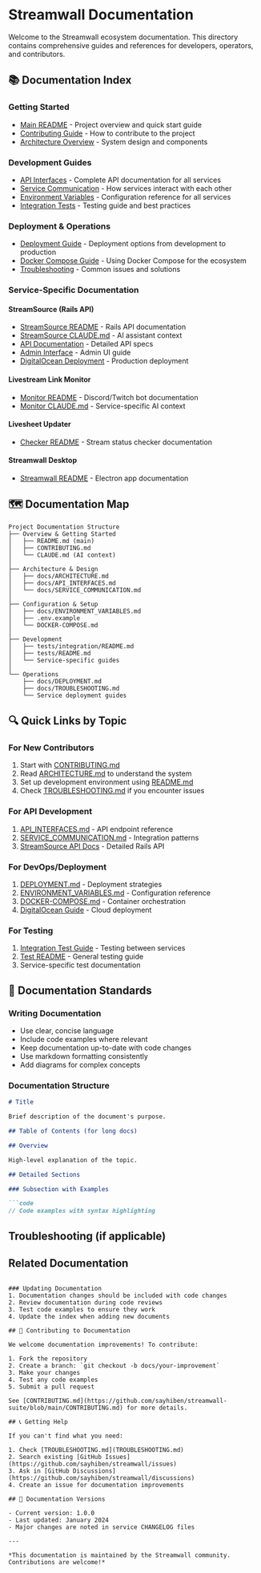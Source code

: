 # Streamwall Documentation

Welcome to the Streamwall ecosystem documentation. This directory contains comprehensive guides and references for developers, operators, and contributors.

## 📚 Documentation Index

### Getting Started
- [Main README](https://github.com/sayhiben/streamwall-suite/blob/main/README.md) - Project overview and quick start guide
- [Contributing Guide](https://github.com/sayhiben/streamwall-suite/blob/main/CONTRIBUTING.md) - How to contribute to the project
- [Architecture Overview](ARCHITECTURE.md) - System design and components

### Development Guides
- [API Interfaces](API_INTERFACES.md) - Complete API documentation for all services
- [Service Communication](SERVICE_COMMUNICATION.md) - How services interact with each other
- [Environment Variables](ENVIRONMENT_VARIABLES.md) - Configuration reference for all services
- [Integration Tests](https://github.com/sayhiben/streamwall-suite/blob/main/tests/integration/README.md) - Testing guide and best practices

### Deployment & Operations
- [Deployment Guide](DEPLOYMENT.md) - Deployment options from development to production
- [Docker Compose Guide](https://github.com/sayhiben/streamwall-suite/blob/main/DOCKER-COMPOSE.md) - Using Docker Compose for the ecosystem
- [Troubleshooting](TROUBLESHOOTING.md) - Common issues and solutions

### Service-Specific Documentation

#### StreamSource (Rails API)
- [StreamSource README](https://github.com/streamwall/streamsource/blob/main/README.md) - Rails API documentation
- [StreamSource CLAUDE.md](https://github.com/streamwall/streamsource/blob/main/CLAUDE.md) - AI assistant context
- [API Documentation](https://github.com/streamwall/streamsource/blob/main/API_DOCUMENTATION.md) - Detailed API specs
- [Admin Interface](https://github.com/streamwall/streamsource/blob/main/ADMIN_INTERFACE.md) - Admin UI guide
- [DigitalOcean Deployment](https://github.com/streamwall/streamsource/blob/main/DIGITALOCEAN_DEPLOYMENT_GUIDE.md) - Production deployment

#### Livestream Link Monitor
- [Monitor README](https://github.com/streamwall/livestream-link-monitor/blob/main/README.md) - Discord/Twitch bot documentation
- [Monitor CLAUDE.md](https://github.com/streamwall/livestream-link-monitor/blob/main/CLAUDE.md) - Service-specific AI context

#### Livesheet Updater
- [Checker README](https://github.com/streamwall/livesheet-updater/blob/main/README.md) - Stream status checker documentation

#### Streamwall Desktop
- [Streamwall README](https://github.com/streamwall/streamwall/blob/main/README.md) - Electron app documentation

## 🗺️ Documentation Map

```
Project Documentation Structure
├── Overview & Getting Started
│   ├── README.md (main)
│   ├── CONTRIBUTING.md
│   └── CLAUDE.md (AI context)
│
├── Architecture & Design
│   ├── docs/ARCHITECTURE.md
│   ├── docs/API_INTERFACES.md
│   └── docs/SERVICE_COMMUNICATION.md
│
├── Configuration & Setup
│   ├── docs/ENVIRONMENT_VARIABLES.md
│   ├── .env.example
│   └── DOCKER-COMPOSE.md
│
├── Development
│   ├── tests/integration/README.md
│   ├── tests/README.md
│   └── Service-specific guides
│
└── Operations
    ├── docs/DEPLOYMENT.md
    ├── docs/TROUBLESHOOTING.md
    └── Service deployment guides
```

## 🔍 Quick Links by Topic

### For New Contributors
1. Start with [CONTRIBUTING.md](https://github.com/sayhiben/streamwall-suite/blob/main/CONTRIBUTING.md)
2. Read [ARCHITECTURE.md](ARCHITECTURE.md) to understand the system
3. Set up development environment using [README.md](https://github.com/sayhiben/streamwall-suite/blob/main/README.md)
4. Check [TROUBLESHOOTING.md](TROUBLESHOOTING.md) if you encounter issues

### For API Development
1. [API_INTERFACES.md](API_INTERFACES.md) - API endpoint reference
2. [SERVICE_COMMUNICATION.md](SERVICE_COMMUNICATION.md) - Integration patterns
3. [StreamSource API Docs](https://github.com/streamwall/streamsource/blob/main/API_DOCUMENTATION.md) - Detailed Rails API

### For DevOps/Deployment
1. [DEPLOYMENT.md](DEPLOYMENT.md) - Deployment strategies
2. [ENVIRONMENT_VARIABLES.md](ENVIRONMENT_VARIABLES.md) - Configuration reference
3. [DOCKER-COMPOSE.md](https://github.com/sayhiben/streamwall-suite/blob/main/DOCKER-COMPOSE.md) - Container orchestration
4. [DigitalOcean Guide](https://github.com/streamwall/streamsource/blob/main/DIGITALOCEAN_DEPLOYMENT_GUIDE.md) - Cloud deployment

### For Testing
1. [Integration Test Guide](https://github.com/sayhiben/streamwall-suite/blob/main/tests/integration/README.md) - Testing between services
2. [Test README](https://github.com/sayhiben/streamwall-suite/blob/main/tests/README.md) - General testing guide
3. Service-specific test documentation

## 📝 Documentation Standards

### Writing Documentation
- Use clear, concise language
- Include code examples where relevant
- Keep documentation up-to-date with code changes
- Use markdown formatting consistently
- Add diagrams for complex concepts

### Documentation Structure
```markdown
# Title

Brief description of the document's purpose.

## Table of Contents (for long docs)

## Overview

High-level explanation of the topic.

## Detailed Sections

### Subsection with Examples

```code
// Code examples with syntax highlighting
```

## Troubleshooting (if applicable)

## Related Documentation
```

### Updating Documentation
1. Documentation changes should be included with code changes
2. Review documentation during code reviews
3. Test code examples to ensure they work
4. Update the index when adding new documents

## 🤝 Contributing to Documentation

We welcome documentation improvements! To contribute:

1. Fork the repository
2. Create a branch: `git checkout -b docs/your-improvement`
3. Make your changes
4. Test any code examples
5. Submit a pull request

See [CONTRIBUTING.md](https://github.com/sayhiben/streamwall-suite/blob/main/CONTRIBUTING.md) for more details.

## 📞 Getting Help

If you can't find what you need:

1. Check [TROUBLESHOOTING.md](TROUBLESHOOTING.md)
2. Search existing [GitHub Issues](https://github.com/sayhiben/streamwall/issues)
3. Ask in [GitHub Discussions](https://github.com/sayhiben/streamwall/discussions)
4. Create an issue for documentation improvements

## 🔄 Documentation Versions

- Current version: 1.0.0
- Last updated: January 2024
- Major changes are noted in service CHANGELOG files

---

*This documentation is maintained by the Streamwall community. Contributions are welcome!*